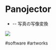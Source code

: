 # Panojector


* [](https://github.com/vitroid/Panojector) -- 写真の写像変換



![](https://live.staticflickr.com/4646/38796921564_42c4549c73_k_d.jpg)





#software
#artworks



